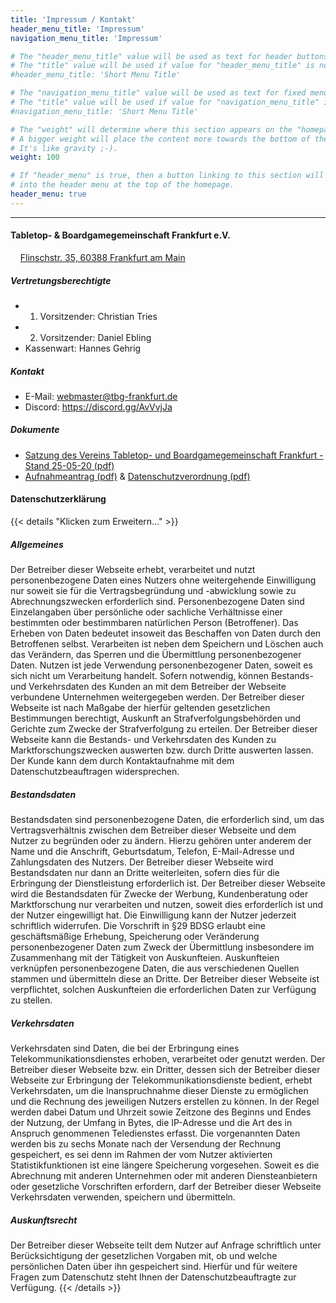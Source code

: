 ```yaml
---
title: 'Impressum / Kontakt'
header_menu_title: 'Impressum'
navigation_menu_title: 'Impressum'

# The "header_menu_title" value will be used as text for header buttons.
# The "title" value will be used if value for "header_menu_title" is not provided.
#header_menu_title: 'Short Menu Title'

# The "navigation_menu_title" value will be used as text for fixed menu items.
# The "title" value will be used if value for "navigation_menu_title" is not provided.
#navigation_menu_title: 'Short Menu Title'

# The "weight" will determine where this section appears on the "homepage".
# A bigger weight will place the content more towards the bottom of the page.
# It's like gravity ;-).
weight: 100

# If "header_menu" is true, then a button linking to this section will be placed
# into the header menu at the top of the homepage.
header_menu: true
---
```

----

#### Tabletop- & Boardgamegemeinschaft Frankfurt e.V.

&nbsp;&nbsp;&nbsp;&nbsp;[Flinschstr. 35, 60388 Frankfurt am Main](https://goo.gl/maps/qt2J8dzGh4THh6fp7 "Auf Google Maps öffnen")

##### Vertretungsberechtigte

- 1. Vorsitzender: Christian Tries
- 2. Vorsitzender: Daniel Ebling
- Kassenwart: Hannes Gehrig

##### Kontakt

- E-Mail: webmaster@tbg-frankfurt.de
- Discord: https://discord.gg/AvVvjJa

##### Dokumente

- [Satzung des Vereins Tabletop- und Boardgamegemeinschaft Frankfurt - Stand 25-05-20 (pdf)](documents/Satzung_des_Vereins_TBG.pdf)
- [Aufnahmeantrag (pdf)](documents/Aufnahmeantrag.pdf) & [Datenschutzverordnung (pdf)](documents/DSGVO.pdf)

#### Datenschutzerklärung

{{< details "Klicken zum Erweitern..." >}}

##### Allgemeines

Der Betreiber dieser Webseite erhebt, verarbeitet und nutzt personenbezogene Daten eines Nutzers ohne weitergehende Einwilligung nur soweit sie für die Vertragsbegründung und -abwicklung sowie zu Abrechnungszwecken erforderlich sind.
Personenbezogene Daten sind Einzelangaben über persönliche oder sachliche Verhältnisse einer bestimmten oder bestimmbaren natürlichen Person (Betroffener).
Das Erheben von Daten bedeutet insoweit das Beschaffen von Daten durch den Betroffenen selbst. Verarbeiten ist neben dem Speichern und Löschen auch das Verändern, das Sperren und die Übermittlung personenbezogener Daten. Nutzen ist jede Verwendung personenbezogener Daten, soweit es sich nicht um Verarbeitung handelt. Sofern notwendig, können Bestands- und Verkehrsdaten des Kunden an mit dem Betreiber der Webseite verbundene Unternehmen weitergegeben werden. Der Betreiber dieser Webseite ist nach Maßgabe der hierfür geltenden gesetzlichen Bestimmungen berechtigt, Auskunft an Strafverfolgungsbehörden und Gerichte zum Zwecke der Strafverfolgung zu erteilen. Der Betreiber dieser Webseite kann die Bestands- und Verkehrsdaten des Kunden zu Marktforschungszwecken auswerten bzw. durch Dritte auswerten lassen. Der Kunde kann dem durch Kontaktaufnahme mit dem Datenschutzbeauftragen widersprechen.

##### Bestandsdaten

Bestandsdaten sind personenbezogene Daten, die erforderlich sind, um das Vertragsverhältnis zwischen dem Betreiber dieser Webseite und dem Nutzer zu begründen oder zu ändern. Hierzu gehören unter anderem der Name und die Anschrift, Geburtsdatum, Telefon, E-Mail-Adresse und Zahlungsdaten des Nutzers.
Der Betreiber dieser Webseite wird Bestandsdaten nur dann an Dritte weiterleiten, sofern dies für die Erbringung der Dienstleistung erforderlich ist.
Der Betreiber dieser Webseite wird die Bestandsdaten für Zwecke der Werbung, Kundenberatung oder Marktforschung nur verarbeiten und nutzen, soweit dies erforderlich ist und der Nutzer eingewilligt hat. Die Einwilligung kann der Nutzer jederzeit schriftlich widerrufen.
Die Vorschrift in §29 BDSG erlaubt eine geschäftsmäßige Erhebung, Speicherung oder Veränderung personenbezogener Daten zum Zweck der Übermittlung insbesondere im Zusammenhang mit der Tätigkeit von Auskunfteien. Auskunfteien verknüpfen personenbezogene Daten, die aus verschiedenen Quellen stammen und übermitteln diese an Dritte. Der Betreiber dieser Webseite ist verpflichtet, solchen Auskunfteien die erforderlichen Daten zur Verfügung zu stellen.

##### Verkehrsdaten

Verkehrsdaten sind Daten, die bei der Erbringung eines Telekommunikationsdienstes erhoben, verarbeitet oder genutzt werden. Der Betreiber dieser Webseite bzw. ein Dritter, dessen sich der Betreiber dieser Webseite zur Erbringung der Telekommunikationsdienste bedient, erhebt Verkehrsdaten, um die Inanspruchnahme dieser Dienste zu ermöglichen und die Rechnung des jeweiligen Nutzers erstellen zu können. In der Regel werden dabei Datum und Uhrzeit sowie Zeitzone des Beginns und Endes der Nutzung, der Umfang in Bytes, die IP-Adresse und die Art des in Anspruch genommenen Teledienstes erfasst. Die vorgenannten Daten werden bis zu sechs Monate nach der Versendung der Rechnung gespeichert, es sei denn im Rahmen der vom Nutzer aktivierten Statistikfunktionen ist eine längere Speicherung vorgesehen. Soweit es die Abrechnung mit anderen Unternehmen oder mit anderen Diensteanbietern oder gesetzliche Vorschriften erfordern, darf der Betreiber dieser Webseite Verkehrsdaten verwenden, speichern und übermitteln.

##### Auskunftsrecht

Der Betreiber dieser Webseite teilt dem Nutzer auf Anfrage schriftlich unter Berücksichtigung der gesetzlichen Vorgaben mit, ob und welche persönlichen Daten über ihn gespeichert sind. Hierfür und für weitere Fragen zum Datenschutz steht Ihnen der Datenschutzbeauftragte zur Verfügung.
{{< /details >}}
